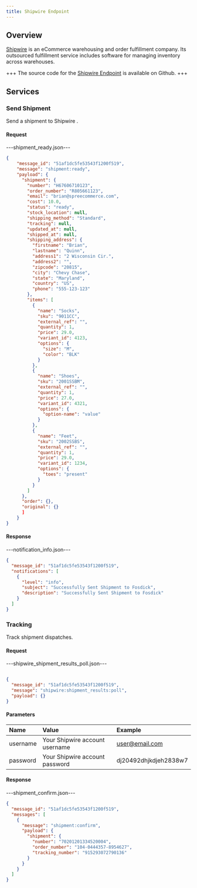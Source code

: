 ```yaml
---
title: Shipwire Endpoint
---
```


## Overview

[Shipwire](http://www.shipwire.com/) is an eCommerce warehousing and order fulfillment company. Its outsourced fulfillment service includes software for managing inventory across warehouses.

+++
The source code for the [Shipwire Endpoint](https://github.com/spree/shipwire_endpoint/) is available on Github.
+++

## Services

### Send Shipment

Send a shipment to Shipwire .

#### Request

---shipment_ready.json---
```json
{
    "message_id": "51af1dc5fe53543f1200f519",
    "message": "shipment:ready",
    "payload": {
      "shipment": {
        "number": "H67606710123",
        "order_number": "R805661123",
        "email": "brian@spreecommerce.com",
        "cost": 10.0,
        "status": "ready",
        "stock_location": null,
        "shipping_method": "Standard",
        "tracking": null,
        "updated_at": null,
        "shipped_at": null,
        "shipping_address": {
          "firstname": "Brian",
          "lastname": "Quinn",
          "address1": "2 Wisconsin Cir.",
          "address2": "",
          "zipcode": "20815",
          "city": "Chevy Chase",
          "state": "Maryland",
          "country": "US",
          "phone": "555-123-123"
        },
        "items": [
          {
            "name": "Socks",
            "sku": "9011CC",
            "external_ref": "",
            "quantity": 1,
            "price": 29.0,
            "variant_id": 4123,
            "options": {
              "size": "M",
              "color": "BLK"
            }
          },
          {
            "name": "Shoes",
            "sku": "2001SSBM",
            "external_ref": "",
            "quantity": 1,
            "price": 27.0,
            "variant_id": 4321,
            "options": {
              "option-name": "value"
            }
          },
          {
            "name": "Feet",
            "sku": "2002SSBS",
            "external_ref": "",
            "quantity": 1,
            "price": 29.0,
            "variant_id": 1234,
            "options": {
              "toes": "present"
            }
          }
        ]
      },
      "order": {},
      "original": {}
      ]
    }
}
```

#### Response

---notification_info.json---

```json
{
  "message_id": "51af1dc5fe53543f1200f519",
  "notifications": [
    {
      "level": "info",
      "subject": "Successfully Sent Shipment to Fosdick",
      "description": "Successfully Sent Shipment to Fosdick"
    }
  ]
}
```

### Tracking

Track shipment dispatches.

#### Request

---shipwire_shipment_results_poll.json---
```json

{
  "message_id": "51af1dc5fe53543f1200f519",
  "message": "shipwire:shipment_results:poll",
  "payload": {}
}
```

#### Parameters

| Name | Value | Example |
| :----| :-----| :------ |
| username | Your Shipwire account username | user@email.com |
| password | Your Shipwire account password | dj20492dhjkdjeh2838w7 |

#### Response

---shipment_confirm.json---
```json
{
  "message_id": "51af1dc5fe53543f1200f519",
  "messages": [
    {
      "message": "shipment:confirm",
      "payload": {
        "shipment": {
          "number": "70201201334520004",
          "order_number": "104-0444357-8954627",
          "tracking_number": "915293072790136"
        }
      }
    }
  ]
}
```